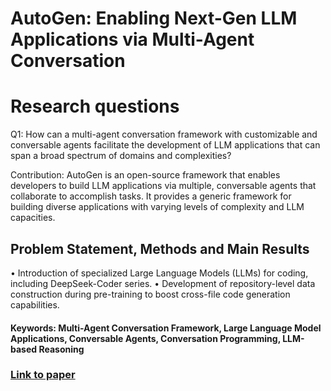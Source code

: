 # AutoGen: Enabling Next-Gen LLM Applications via Multi-Agent Conversation

# Research questions
Q1: How can a multi-agent conversation framework with customizable and conversable agents facilitate the development of LLM applications that can span a broad spectrum of domains and complexities?

Contribution: AutoGen is an open-source framework that enables developers to build LLM applications via multiple, conversable agents that collaborate to accomplish tasks. It provides a generic framework for building diverse applications with varying levels of complexity and LLM capacities.

## Problem Statement, Methods and Main Results

• Introduction of specialized Large Language Models (LLMs) for coding, including DeepSeek-Coder series.
• Development of repository-level data construction during pre-training to boost cross-file code generation capabilities.

#### Keywords: Multi-Agent Conversation Framework, Large Language Model Applications, Conversable Agents, Conversation Programming, LLM-based Reasoning


### [Link to paper](https://arxiv.org/abs/2308.08155v2)
